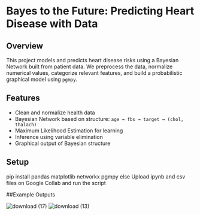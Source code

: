 # Bayes to the Future: Predicting Heart Disease with Data

## Overview

This project models and predicts heart disease risks using a Bayesian Network built from patient data. We preprocess the data, normalize numerical values, categorize relevant features, and build a probabilistic graphical model using `pgmpy`.

## Features

- Clean and normalize health data
- Bayesian Network based on structure: `age → fbs → target → (chol, thalach)`
- Maximum Likelihood Estimation for learning
- Inference using variable elimination
- Graphical output of Bayesian structure

## Setup
pip install pandas matplotlib networkx pgmpy
else
Upload ipynb and csv files on Google Collab and run the script

##Example Outputs


![download (17)](https://github.com/user-attachments/assets/9db53b2c-aac3-4aa9-bd01-d7788db7951e)
![download (13)](https://github.com/user-attachments/assets/47cd55fd-913c-4a8a-a30e-002cbd71d698)
